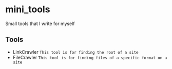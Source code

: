 # mini_tools
 Small tools that I write for myself


## Tools
- LinkCrawler `This tool is for finding the root of a site`
- FileCrawler `This tool is for finding files of a specific format on a site`
